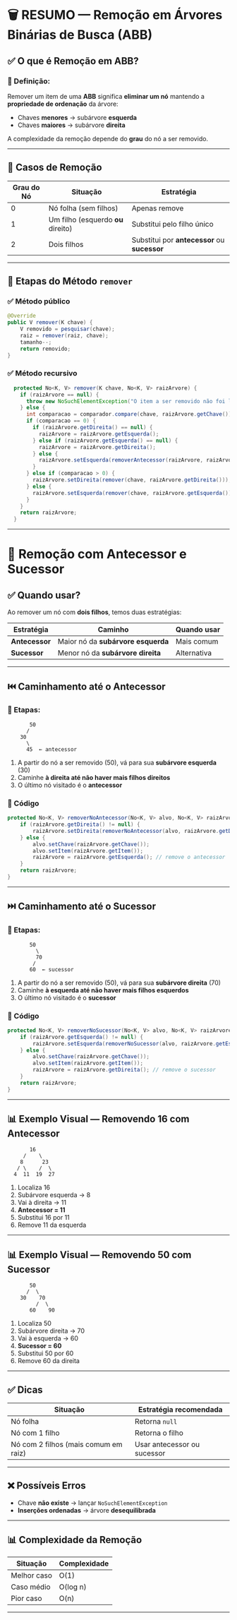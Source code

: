 # 🗑️ RESUMO — **Remoção em Árvores Binárias de Busca (ABB)**

## ✅ O que é Remoção em ABB?

### 📌 Definição:

Remover um item de uma **ABB** significa **eliminar um nó** mantendo a **propriedade de ordenação** da árvore:

* Chaves **menores** → subárvore **esquerda**
* Chaves **maiores** → subárvore **direita**

A complexidade da remoção depende do **grau** do nó a ser removido.

---

## 🧱 Casos de Remoção

| Grau do Nó | Situação                           | Estratégia                                   |
| ---------- | ---------------------------------- | -------------------------------------------- |
| 0          | Nó folha (sem filhos)              | Apenas remove                                |
| 1          | Um filho (esquerdo **ou** direito) | Substitui pelo filho único                   |
| 2          | Dois filhos                        | Substitui por **antecessor** ou **sucessor** |

---

## 🔄 Etapas do Método `remover`

### ✅ Método público

```java
@Override
public V remover(K chave) {
    V removido = pesquisar(chave);
    raiz = remover(raiz, chave);
    tamanho--;
    return removido;
}
```

### ✅ Método recursivo

```java
  protected No<K, V> remover(K chave, No<K, V> raizArvore) {
    if (raizArvore == null) {
      throw new NoSuchElementException("O item a ser removido não foi localizado na árvore!");
    } else {
      int comparacao = comparador.compare(chave, raizArvore.getChave());
      if (comparacao == 0) {
        if (raizArvore.getDireita() == null) {
          raizArvore = raizArvore.getEsquerda();
        } else if (raizArvore.getEsquerda() == null) {
          raizArvore = raizArvore.getDireita();
        } else {
          raizArvore.setEsquerda(removerAntecessor(raizArvore, raizArvore.getEsquerda()));
        }
      } else if (comparacao > 0) {
        raizArvore.setDireita(remover(chave, raizArvore.getDireita()));
      } else {
        raizArvore.setEsquerda(remover(chave, raizArvore.getEsquerda()));
      }
    }
    return raizArvore;
  }
```

---

# 🔁 Remoção com Antecessor e Sucessor

## ✅ Quando usar?

Ao remover um nó com **dois filhos**, temos duas estratégias:

| Estratégia     | Caminho                            | Quando usar |
| -------------- | ---------------------------------- | ----------- |
| **Antecessor** | Maior nó da **subárvore esquerda** | Mais comum  |
| **Sucessor**   | Menor nó da **subárvore direita**  | Alternativa |

---

## ⏮️ Caminhamento até o Antecessor

### 🔽 Etapas:

```text
       50
      /
    30
      \
      45  ← antecessor
```

1. A partir do nó a ser removido (50), vá para sua **subárvore esquerda** (30)
2. Caminhe **à direita até não haver mais filhos direitos**
3. O último nó visitado é o **antecessor**

### 🔧 Código

```java
protected No<K, V> removerNoAntecessor(No<K, V> alvo, No<K, V> raizArvore) {
    if (raizArvore.getDireita() != null) {
        raizArvore.setDireita(removerNoAntecessor(alvo, raizArvore.getDireita()));
    } else {
        alvo.setChave(raizArvore.getChave());
        alvo.setItem(raizArvore.getItem());
        raizArvore = raizArvore.getEsquerda(); // remove o antecessor
    }
    return raizArvore;
}
```

---

## ⏭️ Caminhamento até o Sucessor

### 🔼 Etapas:

```text
       50
         \
         70
        /
       60  ← sucessor
```

1. A partir do nó a ser removido (50), vá para sua **subárvore direita** (70)
2. Caminhe **à esquerda até não haver mais filhos esquerdos**
3. O último nó visitado é o **sucessor**

### 🔧 Código

```java
protected No<K, V> removerNoSucessor(No<K, V> alvo, No<K, V> raizArvore) {
    if (raizArvore.getEsquerda() != null) {
        raizArvore.setEsquerda(removerNoSucessor(alvo, raizArvore.getEsquerda()));
    } else {
        alvo.setChave(raizArvore.getChave());
        alvo.setItem(raizArvore.getItem());
        raizArvore = raizArvore.getDireita(); // remove o sucessor
    }
    return raizArvore;
}
```

---

## 📊 Exemplo Visual — Removendo 16 com Antecessor

```text
       16
     /    \
    8      23
   / \    /  \
  4  11  19  27
```

1. Localiza 16
2. Subárvore esquerda → 8
3. Vai à direita → 11
4. **Antecessor = 11**
5. Substitui 16 por 11
6. Remove 11 da esquerda

---

## 📊 Exemplo Visual — Removendo 50 com Sucessor

```text
       50
      /  \
    30    70
         /  \
       60    90
```

1. Localiza 50
2. Subárvore direita → 70
3. Vai à esquerda → 60
4. **Sucessor = 60**
5. Substitui 50 por 60
6. Remove 60 da direita

---

## ✅ Dicas

| Situação                             | Estratégia recomendada      |
| ------------------------------------ | --------------------------- |
| Nó folha                             | Retorna `null`              |
| Nó com 1 filho                       | Retorna o filho             |
| Nó com 2 filhos (mais comum em raiz) | Usar antecessor ou sucessor |

---

## ❌ Possíveis Erros

* Chave **não existe** → lançar `NoSuchElementException`
* **Inserções ordenadas** → árvore **desequilibrada**

---

## 📊 Complexidade da Remoção

| Situação    | Complexidade |
| ----------- | ------------ |
| Melhor caso | O(1)         |
| Caso médio  | O(log n)     |
| Pior caso   | O(n)         |

---

